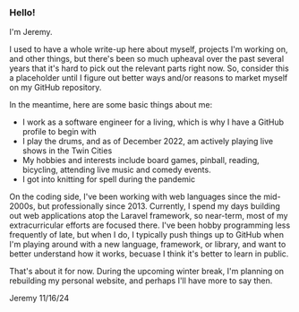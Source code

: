 ### Hello!

I'm Jeremy. 

I used to have a whole write-up here about myself, projects I'm working on, and other things, but there's been so much upheaval over the past several years that it's hard to pick out the
relevant parts right now. So, consider this a placeholder until I figure out better ways and/or reasons to market myself on my GitHub repository.

In the meantime, here are some basic things about me:
- I work as a software engineer for a living, which is why I have a GitHub profile to begin with
- I play the drums, and as of December 2022, am actively playing live shows in the Twin Cities
- My hobbies and interests include board games, pinball, reading, bicycling, attending live music and comedy events. 
- I got into knitting for spell during the pandemic

On the coding side, I've been working with web languages since the mid-2000s, but professionally since 2013. Currently, I spend my days building out web applications atop the Laravel framework,
so near-term, most of my extracurricular efforts are focused there. I've been hobby programming less frequently of late, but when I do, I typically push things up to GitHub when I'm playing
around with a new language, framework, or library, and want to better understand how it works, becuase I think it's better to learn in public. 

That's about it for now. During the upcoming winter break, I'm planning on rebuilding my personal website, and perhaps I'll have more to say then.

Jeremy
11/16/24
